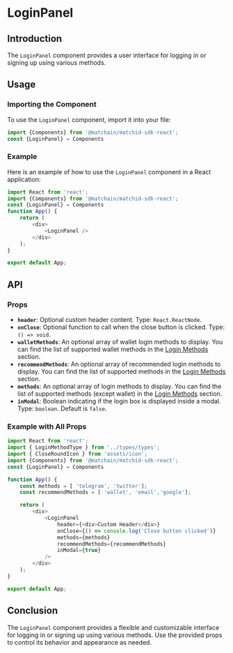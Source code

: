 # LoginPanel

## Introduction

The `LoginPanel` component provides a user interface for logging in or signing up using various methods.

## Usage

### Importing the Component

To use the `LoginPanel` component, import it into your file:

```typescript
import {Components} from '@matchain/matchid-sdk-react';
const {LoginPanel} = Components
```

### Example

Here is an example of how to use the `LoginPanel` component in a React application:

```typescript
import React from 'react';
import {Components} from '@matchain/matchid-sdk-react';
const {LoginPanel} = Components
function App() {
    return (
        <div>
            <LoginPanel />
        </div>
    );
}

export default App;
```

## API

### Props

- **`header`**: Optional custom header content. Type: `React.ReactNode`.
- **`onClose`**: Optional function to call when the close button is clicked. Type: `() => void`.
- **`walletMethods`**: An optional array of wallet login methods to display. You can find the list of supported wallet methods in the [Login Methods](../../match/loginMethods) section.
- **`recommendMethods`**: An optional array of recommended login methods to display.  You can find the list of supported methods in the [Login Methods](../../match/loginMethods) section.
- **`methods`**: An optional array of login methods to display.  You can find the list of supported methods (except wallet) in the [Login Methods](../../match/loginMethods) section.
- **`inModal`**: Boolean indicating if the login box is displayed inside a modal. Type: `boolean`. Default is `false`.


### Example with All Props

```typescript
import React from 'react';
import { LoginMethodType } from '../types/types';
import { CloseRoundIcon } from 'assets/icon';
import {Components} from '@matchain/matchid-sdk-react';
const {LoginPanel} = Components

function App() {
    const methods = [ 'telegram', 'twitter'];
    const recommendMethods = [ 'wallet', 'email','google'];

    return (
        <div>
            <LoginPanel
                header={<div>Custom Header</div>}
                onClose={() => console.log('Close button clicked')}
                methods={methods}
                recommendMethods={recommendMethods}
                inModal={true}
            />
        </div>
    );
}

export default App;
```

## Conclusion

The `LoginPanel` component provides a flexible and customizable interface for logging in or signing up using various methods. Use the provided props to control its behavior and appearance as needed.